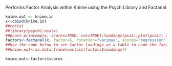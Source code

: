 Performs Factor Analysis within Knime using the Psych Library and Factanal

```R
knime.out <- knime.in
x<-cbind(knime.in)
##cor(x)
##library(psych);vss(x)
##pca1<-princomp(x, scores=TRUE, cor=TRUE);loadings(pca1);plot(pca1); abline(h=1)
factors<-factanal(x, factor=5, rotation="varimax", scores="regression")
##Use the code below to see factor loadings as a table to name the factors.
##knime.out<-as.data.frame(unclass(factors$loadings))

knime.out<-factors$scores
```

